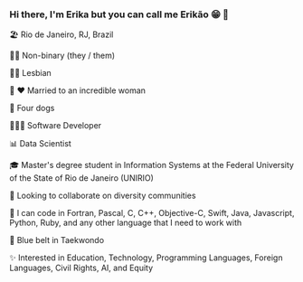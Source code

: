 ### Hi there, I'm Erika but you can call me Erikão 😁 👋

🏖️ Rio de Janeiro, RJ, Brazil

🏳️‍⚧️ Non-binary (they / them)

🏳️‍🌈 Lesbian

💍 ❤️ Married to an incredible woman

🐶 Four dogs

👨🏻‍💻 Software Developer

📊 Data Scientist

🎓 Master's degree student in Information Systems at the Federal University of the State of Rio de Janeiro (UNIRIO)

🚀 Looking to collaborate on diversity communities

👾 I can code in Fortran, Pascal, C, C++, Objective-C, Swift, Java, Javascript, Python, Ruby, and any other language that I need to work with

🔵 Blue belt in Taekwondo

✨ Interested in Education, Technology, Programming Languages, Foreign Languages, Civil Rights, AI, and Equity
